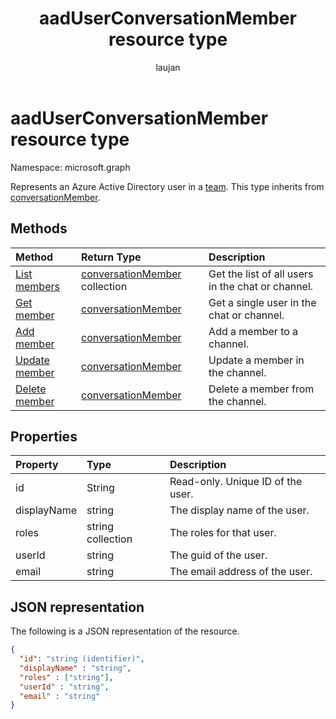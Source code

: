 ﻿---
title: "aadUserConversationMember resource type"
description: "Represents Azure Active Directory user in a chat or channel."
localization_priority: Priority
author: "laujan"
ms.prod: "microsoft-teams"
doc_type: resourcePageType
---

# aadUserConversationMember resource type

Namespace: microsoft.graph

Represents an Azure Active Directory user in a [team](team.md).
This type inherits from [conversationMember](conversationmember.md).

## Methods

| Method                                               | Return Type                                            | Description                                       |
| :--------------------------------------------------- | :----------------------------------------------------- | :------------------------------------------------ |
| [List members](../api/conversationmember-list.md)    | [conversationMember](conversationmember.md) collection | Get the list of all users in the chat or channel. |
| [Get member](../api/conversationmember-get.md)       | [conversationMember](conversationmember.md)            | Get a single user in the chat or channel.         |
| [Add member](../api/conversationmember-add.md)       | [conversationMember](conversationmember.md)            | Add a member to a channel.                        |
| [Update member](../api/conversationmember-update.md) | [conversationMember](conversationmember.md)            | Update a member in the channel.                   |
| [Delete member](../api/conversationmember-delete.md) | [conversationMember](conversationmember.md)            | Delete a member from the channel.                 |

## Properties

| Property    | Type              | Description                       |
| :---------- | :---------------- | :-------------------------------- |
| id          | String            | Read-only. Unique ID of the user. |
| displayName | string            | The display name of the user.     |
| roles       | string collection | The roles for that user.          |
| userId      | string            | The guid of the user.             |
| email       | string            | The email address of the user.    |

## JSON representation

The following is a JSON representation of the resource.

<!-- {
  "blockType": "resource",
  "baseType": "microsoft.graph.entity",
  "@odata.type": "microsoft.graph.aadUserConversationMember"
}-->

```json
{
  "id": "string (identifier)",
  "displayName" : "string",
  "roles" : ["string"],
  "userId" : "string",
  "email" : "string"
}

```

<!-- uuid: 8fcb5dbc-d5aa-4681-8e31-b001d5168d79
2015-10-25 14:57:30 UTC -->

<!--
{
  "type": "#page.annotation",
  "description": "aadUserConversationMember",
  "keywords": "",
  "section": "documentation",
  "tocPath": "",
  "suppressions": []
}
-->

